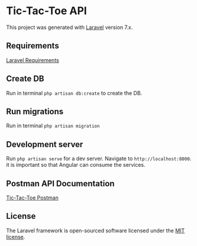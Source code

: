 # Tic-Tac-Toe API

This project was generated with [Laravel](https://laravel.com/docs/7.x) version 7.x.

## Requirements

[Laravel Requirements](https://laravel.com/docs/7.x#server-requirements)

## Create DB

Run in terminal `php artisan db:create` to create the DB.

## Run migrations

Run in terminal `php artisan migration`

## Development server

Run `php artisan serve` for a dev server. Navigate to `http://localhost:8000`. it is important so that Angular can consume the services.


## Postman API Documentation
[Tic-Tac-Toe Postman](https://documenter.getpostman.com/view/13296063/TWDUpHrK)

## License

The Laravel framework is open-sourced software licensed under the [MIT license](https://opensource.org/licenses/MIT).
